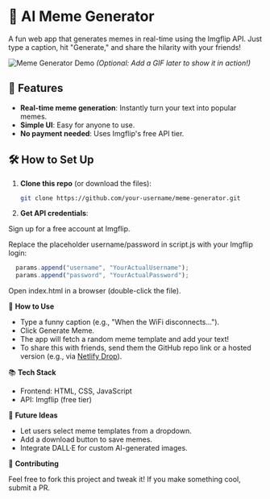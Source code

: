 # 🤖 AI Meme Generator

A fun web app that generates memes in real-time using the Imgflip API. Just type a caption, hit "Generate," and share the hilarity with your friends!

![Meme Generator Demo](demo.gif) *(Optional: Add a GIF later to show it in action!)*

## 🚀 Features
- **Real-time meme generation**: Instantly turn your text into popular memes.
- **Simple UI**: Easy for anyone to use.
- **No payment needed**: Uses Imgflip's free API tier.

## 🛠️ How to Set Up
1. **Clone this repo** (or download the files):
   ```bash
   git clone https://github.com/your-username/meme-generator.git
   ```

2. **Get API credentials**:

  Sign up for a free account at Imgflip.

  Replace the placeholder username/password in script.js with your Imgflip login:
  ```javascript
    params.append("username", "YourActualUsername");
    params.append("password", "YourActualPassword");
  ```
  Open index.html in a browser (double-click the file).

🌟 **How to Use**

  - Type a funny caption (e.g., "When the WiFi disconnects...").
  - Click Generate Meme.
  - The app will fetch a random meme template and add your text!
  - To share this with friends, send them the GitHub repo link or a hosted version (e.g., via [Netlify Drop](https://app.netlify.com/drop)). 

📚 **Tech Stack**

  - Frontend: HTML, CSS, JavaScript
  - API: Imgflip (free tier)

🧠 **Future Ideas**

  - Let users select meme templates from a dropdown.
  - Add a download button to save memes.
  - Integrate DALL·E for custom AI-generated images.

🤝 **Contributing**

Feel free to fork this project and tweak it! If you make something cool, submit a PR.
